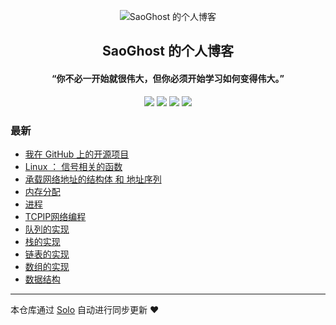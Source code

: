 <p align="center"><img alt="SaoGhost 的个人博客" src="https://static.b3log.org/images/brand/solo-32.png"></p><h2 align="center">
SaoGhost 的个人博客
</h2>

<h4 align="center">“你不必一开始就很伟大，但你必须开始学习如何变得伟大。”</h4>
<p align="center"><a title="SaoGhost 的个人博客" target="_blank" href="https://github.com/SaoGhost/solo-blog"><img src="https://img.shields.io/github/last-commit/SaoGhost/solo-blog.svg?style=flat-square&color=FF9900"></a>
<a title="GitHub repo size in bytes" target="_blank" href="https://github.com/SaoGhost/solo-blog"><img src="https://img.shields.io/github/repo-size/SaoGhost/solo-blog.svg?style=flat-square"></a>
<a title="Solo Version" target="_blank" href="https://github.com/b3log/solo/releases"><img src="https://img.shields.io/badge/solo-3.6.5-f1e05a.svg?style=flat-square&color=blueviolet"></a>
<a title="Hits" target="_blank" href="https://github.com/b3log/hits"><img src="https://hits.b3log.org/SaoGhost/solo-blog.svg"></a></p>

### 最新

* [我在 GitHub 上的开源项目](http://www.yanjj98.cn/my-github-repos)
* [Linux ： 信号相关的函数](http://www.yanjj98.cn/articles/2019/10/10/1570702237821.html)
* [承载网络地址的结构体 和 地址序列](http://www.yanjj98.cn/articles/2019/10/09/1570596953103.html)
* [内存分配](http://www.yanjj98.cn/articles/2019/10/09/1570584999895.html)
* [进程](http://www.yanjj98.cn/articles/2019/10/08/1570526867560.html)
* [TCPIP网络编程](http://www.yanjj98.cn/articles/2019/10/06/1570358651807.html)
* [队列的实现](http://www.yanjj98.cn/articles/2019/10/06/1570353754661.html)
* [栈的实现](http://www.yanjj98.cn/articles/2019/10/06/1570351808562.html)
* [链表的实现](http://www.yanjj98.cn/articles/2019/10/06/1570348221972.html)
* [数组的实现](http://www.yanjj98.cn/articles/2019/10/06/1570343256294.html)
* [数据结构](http://www.yanjj98.cn/articles/2019/10/06/1570343153764.html)



---

本仓库通过 [Solo](https://github.com/b3log/solo) 自动进行同步更新 ❤️ 